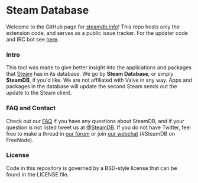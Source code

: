Steam Database
=============
Welcome to the GitHub page for [steamdb.info](http://steamdb.info/)! This repo hosts only the extension code, and serves as a public issue tracker. For the updater code and IRC bot see [here](https://github.com/SteamDatabase/SteamDatabaseBackend).


### Intro
This tool was made to give better insight into the applications and packages that [Steam](http://store.steampowered.com/) has in its database. We go by **Steam Database**, or simply **SteamDB**, if you'd like. We are not affiliated with Valve in any way. Apps and packages in the database will update the second Steam sends out the update to the Steam client.


### FAQ and Contact
Check out our [FAQ](http://steamdb.info/faq/) if you have any questions about SteamDB, and if your question is not listed tweet us at [@SteamDB](https://twitter.com/SteamDB). If you do not have Twitter, feel free to make a thread in [our forum](http://steamdb.info/forum/) or join [our webchat](https://webchat.freenode.net/?channels=steamdb) (#SteamDB on FreeNode).

### License
Code in this repository is governed by a BSD-style license that can be found in the LICENSE file.
